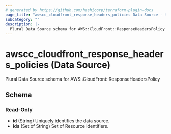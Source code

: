 ```yaml
---
# generated by https://github.com/hashicorp/terraform-plugin-docs
page_title: "awscc_cloudfront_response_headers_policies Data Source - terraform-provider-awscc"
subcategory: ""
description: |-
  Plural Data Source schema for AWS::CloudFront::ResponseHeadersPolicy
---
```


# awscc_cloudfront_response_headers_policies (Data Source)

Plural Data Source schema for AWS::CloudFront::ResponseHeadersPolicy



<!-- schema generated by tfplugindocs -->
## Schema

### Read-Only

- **id** (String) Uniquely identifies the data source.
- **ids** (Set of String) Set of Resource Identifiers.


